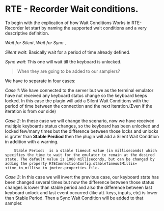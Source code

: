 # RTE - Recorder Wait conditions.
To begin with the explication of how Wait Conditions Works in RTE-Recorder let start by naming the supported wait conditions and a very descriptive definition.


 _Wait for Silent_, _Wait for Sync_ , 

*Silent wait*: Basically wait for a period of time already defined.

*Sync wait*: This one will wait till the keyboard is unlocked.
 >When they are going to be added to our samplers?
  
 We have to separate in four cases:
 
 *Case 1*: We have connected to the server but we as the terminal emulator have not received any keyboard status change so the keyboard keeps locked. In this case the plugin will add a Silent Wait Conditions with the period of time between the connection and the next iteration.(Even if the iteration is from our side)
 
 *Case 2*: In these case we will change the scenario, now we have received multiple keyboards status changes, so the keyboard has been unlocked and locked few/many times but the difference between those locks and unlocks is grater than **Stable Perdiod** then the plugin will add a Silent Wait Condition in addition with a warning.
 
        Stable Period:  is a stable timeout value (in milliseconds) which specifies the time to wait for the emulator to remain at the desired state. The default value is 1000 milliseconds, but can be changed by adding the property RTEConnectionConfig.stableTimeoutMillis=<time_in_millis> in jmeter.properties file.
        
 *Case 3*: In this case we will invert the previous case, our keyboard state has been changed several times but now the difference between those status changes is lower than stable period and also the difference between last keyboard unlock and last event occurred (like att. keys, inputs, etc) is lower than Stable Period. Then a Sync Wait Condition will be added to that sampler.
 